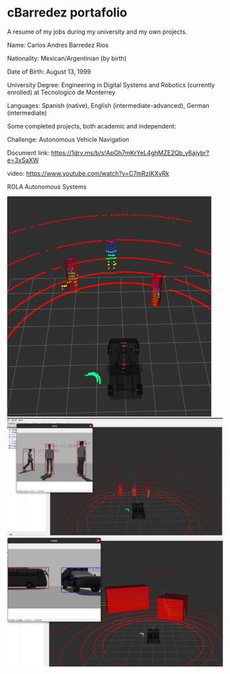 # cBarredez portafolio
A resume of my jobs during my university and my own projects.

Name: Carlos Andres Barredez Rios

Nationality: Mexican/Argentinian (by birth)

Date of Birth: August 13, 1999

University Degree: Engineering in Digital Systems and Robotics (currently enrolled) at Tecnologico de Monterrey

Languages: Spanish (native), English (intermediate-advanced), German (intermediate)

Some completed projects, both academic and independent:

Challenge: Autonomous Vehicle Navigation

Document link: https://1drv.ms/b/s!ApGh7mKrYeL4ghMZE2Qb_y6ajybr?e=3xSaXW

video: https://www.youtube.com/watch?v=C7mRzIKXyRk

ROLA Autonomous Systems

<img src="LIDAR.jpg">
<img src="DETECT.jpg">
<img src="DETECT2.jpg">

 
